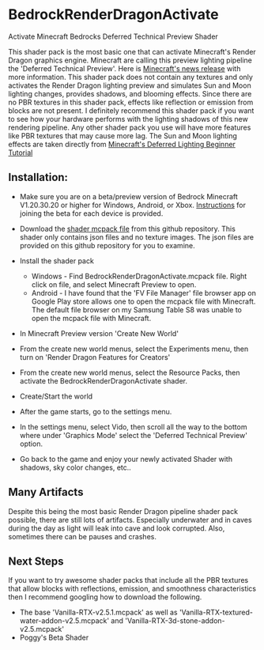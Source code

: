# BedrockRenderDragonActivate
Activate Minecraft Bedrocks Deferred Technical Preview Shader

This shader pack is the most basic one that can activate Minecraft's Render Dragon graphics engine. Minecraft are calling this preview lighting pipeline the 'Deferred Technical Preview'. Here is [Minecraft's news release](https://www.minecraft.net/en-us/creator/article/new-render-dragon-features-creators) with more information. This shader pack does not contain any textures and only activates the Render Dragon lighting preview and simulates Sun and Moon lighting changes, provides shadows, and blooming effects. Since there are no PBR textures in this shader pack, effects like reflection or emission from blocks are not present. I definitely recommend this shader pack if you want to see how your hardware performs with the lighting shadows of this new rendering pipeline. Any other shader pack you use will have more features like PBR textures that may cause more lag. The Sun and Moon lighting effects are taken directly from [Minecraft's Deferred Lighting Beginner Tutorial](https://learn.microsoft.com/en-us/minecraft/creator/documents/deferredlighting)

## Installation:
- Make sure you are on a beta/preview version of Bedrock Minecraft V1.20.30.20 or higher for Windows, Android, or Xbox. [Instructions](https://www.minecraft.net/en-us/article/how-get-minecraft-betas) for joining the beta for each device is provided.

- Download the [shader mcpack file](https://raw.githubusercontent.com/christopherburke/BedrockRenderDragonActivate/master/BedrockRenderDragonActivate.mcpack) from this github repository. This shader only contains json files and no texture images. The json files are provided on this github repository for you to examine.

- Install the shader pack
  - Windows - Find BedrockRenderDragonActivate.mcpack file. Right click on file, and select Minecraft Preview to open.
  - Android - I have found that the 'FV File Manager' file browser app on Google Play store allows one to open the mcpack file with Minecraft. The default file browser on my Samsung Table S8 was unable to open the mcpack file with Minecraft.

- In Minecraft Preview version 'Create New World'

- From the create new world menus, select the Experiments menu, then turn on 'Render Dragon Features for Creators'

- From the create new world menus, select the Resource Packs, then activate the BedrockRenderDragonActivate shader.

- Create/Start the world

- After the game starts, go to the settings menu.

- In the settings menu, select Vido, then scroll all the way to the bottom where under 'Graphics Mode' select the 'Deferred Technical Preview' option.

- Go back to the game and enjoy your newly activated Shader with shadows, sky color changes, etc..

## Many Artifacts
Despite this being the most basic Render Dragon pipeline shader pack possible, there are still lots of artifacts. Especially underwater and in caves during the day as light will leak into cave and look corrupted. Also, sometimes there can be pauses and crashes.

## Next Steps
If you want to try awesome shader packs that include all the PBR textures that allow blocks with reflections, emission, and smoothness characteristics then I recommend googling how to download the following.
- The base 'Vanilla-RTX-v2.5.1.mcpack' as well as 'Vanilla-RTX-textured-water-addon-v2.5.mcpack' and 'Vanilla-RTX-3d-stone-addon-v2.5.mcpack'
- Poggy's Beta Shader
